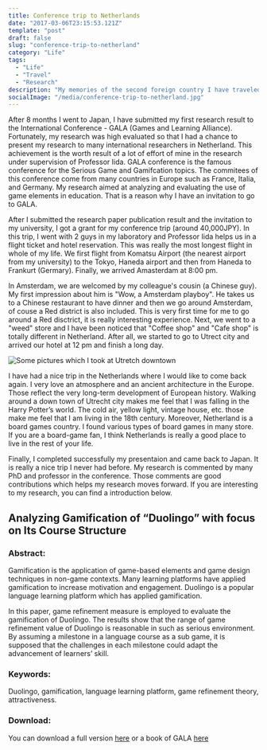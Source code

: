 ```yaml
---
title: Conference trip to Netherlands
date: "2017-03-06T23:15:53.121Z"
template: "post"
draft: false
slug: "conference-trip-to-netherland"
category: "Life"
tags:
  - "Life"
  - "Travel"
  - "Research"
description: "My memories of the second foreign country I have traveled to. I got there in my very first research paper presentation. Go more will learn more: although the trip is only a few days, it saves a trail in my soul."
socialImage: "/media/conference-trip-to-netherland.jpg"
---
```


After 8 months I went to Japan, I have submitted my first research result to the International Conference - GALA (Games and Learning Alliance). Fortunately, my research was high evaluated so that I had a chance to present my research to many international researchers in Netherland. This achievement is the worth result of a lot of effort of mine in the research under supervision of Professor Iida. GALA conference is the famous conference for the Serious Game and Gamifcation topics. The commitees of this conference come from many countries in Europe such as France, Italia, and Germany. My research aimed at analyzing and evaluating the use of game elements in education. That is a reason why I have an invitation to go to GALA. 

After I submitted the research paper publication result and the invitation to my university, I got a grant for my conference trip (around 40,000JPY). In this trip, I went with 2 guys in my laboratory and Professor Iida helps us in a flight ticket and hotel reservation. This was really the most longest flight in whole of my life. We first flight from Komatsu Airport (the nearest airport from my university) to the Tokyo, Haneda airport and then from Haneda to Frankurt (Germary). Finally, we arrived Amasterdam at 8:00 pm.  

In Amsterdam, we are welcomed by my colleague's cousin (a Chinese guy). My first impression about him is "Wow, a Amsterdam playboy". He takes us to a Chinese restaurant to have dinner and then we go around Amsterdam, of couse a Red district is also included. This is very first time for me to go around a Red disctrict, it is really interesting experience. Next, we went to a "weed" store and I have been noticed that "Coffee shop" and "Cafe shop" is totally different in Netherland. After all, we started to go to Utrect city and arrived our hotel at 12 pm and finish a long day.

![Some pictures which I took at Utretch downtown](/media/conference-trip-to-netherland.jpg)

I have had a nice trip in the Netherlands where I would like to come back again. I very love an atmosphere and an ancient architecture in the Europe. Those reflect the very long-term development of European history. Walking around a down town of Utrecht city makes me feel that I was falling in the Harry Potter’s world. The cold air, yellow light, vintage house, etc. those make me feel that I am living in the 18th century. Moreover, Netherland is a board games country. I found various types of board games in many store. If you are a board-game fan, I think Netherlands is really a good place to live in the rest of your life.

 Finally, I completed successfully my presentaion and came back to Japan. It is really a nice trip I never had before. My research is commented by many PhD and professor in the conference. Those comments are good contributions which helps my research moves forward. If you are interesting to my research, you can find a introduction below.

## Analyzing Gamification of “Duolingo” with focus on Its Course Structure

### Abstract:

Gamification is the application of game-based elements and game design techniques in non-game contexts. Many learning platforms have applied gamification to increase motivation and engagement. Duolingo is a popular language learning platform which has applied gamification.

In this paper, game refinement measure is employed to evaluate the gamification of Duolingo. The results show that the range of game refinement value of Duolingo is reasonable in such as serious environment. By assuming a milestone in a language course as a sub game, it is supposed that the challenges in each milestone could adapt the advancement of learners’ skill.

### Keywords:

Duolingo, gamification, language learning platform, game refinement theory, attractiveness.

### Download:

You can download a full version [here](https://www.researchgate.net/publication/310623230_Analyzing_Gamification_of_Duolingo_with_Focus_on_Its_Course_Structure) or a book of GALA [here](https://www.springer.com/gp/book/9783319501819)